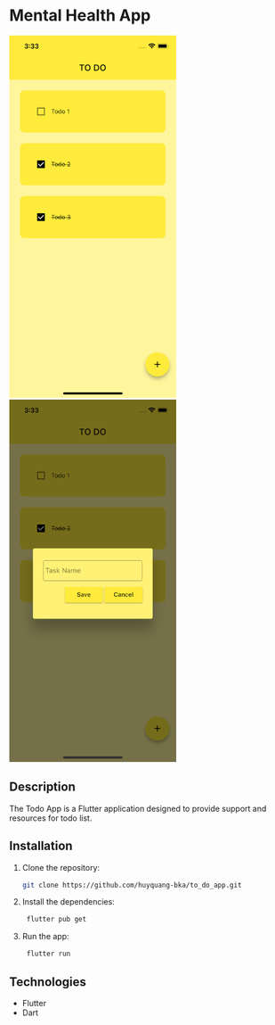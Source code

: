 # Mental Health App

<div class="image-row">
    <img src="todo.png" alt="App Screenshot" width="300" height="650">
    <display: flex; gap: 20px>
    <img src="todo_add.png" alt="App Screenshot" width="300" height="650">

</div>

## Description

The Todo App is a Flutter application designed to provide support and resources for todo list.

## Installation

1. Clone the repository:

   ```bash
   git clone https://github.com/huyquang-bka/to_do_app.git
   ```

2. Install the dependencies:

   ```bash
    flutter pub get
   ```

3. Run the app:

   ```bash
    flutter run
   ```

## Technologies

- Flutter
- Dart
